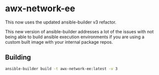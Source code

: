 # awx-network-ee

This now uses the updated ansible-builder v3 refactor.

This new version of ansible-builder addresses a lot of the issues with not being able to build ansible execution environments if you are using a custom built image with your internal package repos.

## Building

```bash
ansible-builder build -t awx-network-ee:latest -v 3
```
